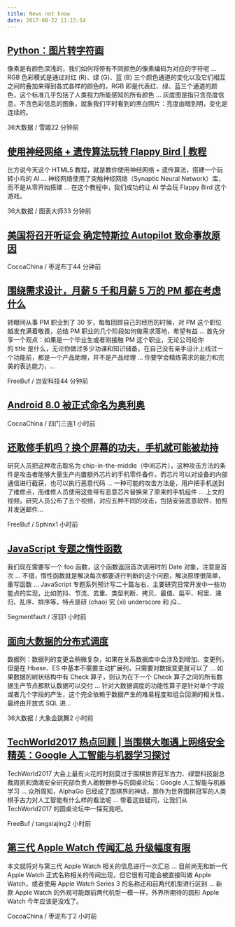 ```yaml
---
title: News not know
date: 2017-08-22 11:15:54
---
```

[Python：图片转字符画](http://www.36dsj.com/archives/93448)
-----------------

像素是有颜色深浅的，我们如何将带有不同颜色的像素编码为对应的字符呢 ... RGB 色彩模式是通过对红 (R)、绿 (G)、蓝 (B) 三个颜色通道的变化以及它们相互之间的叠加来得到各式各样的颜色的，RGB 即是代表红、绿、蓝三个通道的颜色，这个标准几乎包括了人类视力所能感知的所有颜色 ... 灰度图是指只含亮度信息，不含色彩信息的图象，就象我们平时看到的黑白照片：亮度由暗到明，变化是连续的。

36大数据 / 雪姬22 分钟前

[使用神经网络 + 遗传算法玩转 Flappy Bird | 教程](http://www.36dsj.com/archives/93484)
-----------------

比方说今天这个 HTML5 教程，就是教你使用神经网络 + 遗传算法，搭建一个玩转小鸟的 AI ... 神经网络使用了突触神经网络（Synaptic Neural Network）库，而不是从零开始搭建 ... 在这个教程中，我们成功的让 AI 学会玩 Flappy Bird 这个游戏。

36大数据 / 图表大师33 分钟前

[美国将召开听证会 确定特斯拉 Autopilot 致命事故原因](http://www.cocoachina.com/industry/20170822/20327.html)
-----------------



CocoaChina / 枣泥布丁44 分钟前

[围绕需求设计，月薪 5 千和月薪 5 万的 PM 都在考虑什么](http://www.freebuf.com/company-information/145132.html)
-----------------

转眼间从事 PM 职业到了 30 岁，每每回顾自己的经历的时候，对 PM 这个职位越发充满着敬畏，总结 PM 职业的几个阶段如何做需求落地，希望有益 ... 首先分享一个观点：如果是一个毕业生或者刚接触 PM 这个职业，无论公司给你的 title 是什么，无论你做过多少功课和知识储备，在自己没有亲手设计上线过一个功能前，都是一个产品助理，并不是产品经理 ... 你要学会精炼需求的能力和完美的表达能力，...

FreeBuf / 岂安科技44 分钟前

[Android 8.0 被正式命名为奥利奥](http://www.cocoachina.com/industry/20170822/20326.html)
-----------------



CocoaChina / 四门三连1 小时前

[还敢修手机吗？换个屏幕的功夫，手机就可能被劫持](http://www.freebuf.com/articles/terminal/144923.html)
-----------------

研究人员把这种攻击取名为 chip-in-the-middle（中间芯片），这种攻击方法的条件是攻击者能够大量生产内置额外芯片的手机零件备件，而芯片可以对设备的内部通信进行截获，也可以执行恶意代码 ... 一种可能的攻击方法是，用户把手机送到了维修点，而维修人员使用这些带有恶意芯片替换来了原来的手机组件 ... 上文的视频，研究人员公布了五个视频，对应五种不同的攻击，包括安装恶意软件、拍照并发送邮件...

FreeBuf / Sphinx1 小时前

[JavaScript 专题之惰性函数](https://segmentfault.com/a/1190000010783034)
-----------------

我们现在需要写一个 foo 函数，这个函数返回首次调用时的 Date 对象，注意是首次 ... 不错，惰性函数就是解决每次都要进行判断的这个问题，解决原理很简单，重写函数 ... JavaScript 专题系列预计写二十篇左右，主要研究日常开发中一些功能点的实现，比如防抖、节流、去重、类型判断、拷贝、最值、扁平、柯里、递归、乱序、排序等，特点是研 (chao) 究 (xi) underscore 和 jQ...

Segmentfault / 冴羽1 小时前

[面向大数据的分布式调度](http://www.36dsj.com/archives/93492)
-----------------

数据列：数据列的变更会稍微复杂，如果在关系数据库中会涉及到增加、变更列，但是在 Hbase、ES 中基本不需要主动扩展列，只需要对数据变更就可以了 ... 如果数据的树状结构中有 Check 算子，则认为在下一个 Check 算子之间的所有数据生产节点都默认数据可以交付 ... 针对大数据调度的功能性算子是针对单个字段或者几个字段的产生，这个完全依赖于数据产生的难易程度和组合回溯的相关性，最终由开放式 SQL 进...

36大数据 / 大象会跳舞2 小时前

[TechWorld2017 热点回顾 | 当围棋大咖遇上网络安全精英：Google 人工智能与机器学习探讨](http://www.freebuf.com/company-information/145131.html)
-----------------

TechWorld2017 大会上最有火花的时刻莫过于围棋世界冠军古力、绿盟科技副总裁周凯和滴滴安全研究部负责人蔺毅翀参与的圆桌论坛：Google 人工智能与机器学习 ... 众所周知，AlphaGo 已经成了围棋界的神话，那作为世界围棋冠军的人类棋手古力对人工智能有什么样的看法呢 ... 带着这些疑问，让我们从 TechWorld2017 的圆桌论坛中一探究竟吧。

FreeBuf / tangxiajing2 小时前

[第三代 Apple Watch 传闻汇总 升级幅度有限](http://www.cocoachina.com/apple/20170822/20324.html)
-----------------

本文就将对与第三代 Apple Watch 相关的信息进行一次汇总 ... 目前尚无和新一代 Apple Watch 正式名称相关的传闻出现，但它很有可能会被直接叫做 Apple Watch，或者使用 Apple Watch Series 3 的名称还和前两代机型进行区别 ... 新款 Apple Watch 的外观可能跟前两代机型一模一样，外界所期待的圆形 Apple Watch 今年应该是没戏了。

CocoaChina / 枣泥布丁2 小时前

